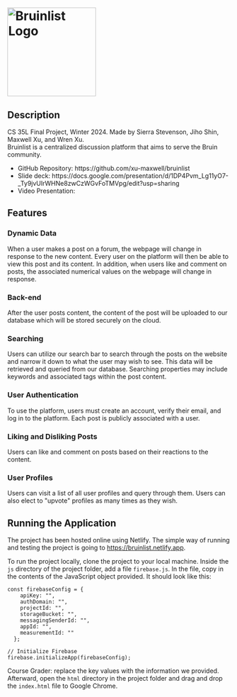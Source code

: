 # <img src="https://bruinlist.netlify.app/bruinlistlogo.png" alt="Bruinlist Logo" width="200"/>

## Description
CS 35L Final Project, Winter 2024. Made by Sierra Stevenson, Jiho Shin, Maxwell Xu, and Wren Xu. <br>
Bruinlist is a centralized discussion platform that aims to serve the Bruin community. <br>

<ul>
<li> GitHub Repository: https://github.com/xu-maxwell/bruinlist </li>
<li> Slide deck: https://docs.google.com/presentation/d/1DP4Pvm_Lg11yO7-_Ty9jvUIrWHNe8zwCzWGvFoTMVpg/edit?usp=sharing </li>
<li> Video Presentation: </li>
</ul>

## Features
### Dynamic Data
When a user makes a post on a forum, the webpage will change in response to the new content. Every user on the platform will then be able to view this post and its content. In addition, when users like and comment on posts, the associated numerical values on the webpage will change in response.

### Back-end
After the user posts content, the content of the post will be uploaded to our database which will be stored securely on the cloud. 

### Searching
Users can utilize our search bar to search through the posts on the website and narrow it down to what the user may wish to see. This data will be retrieved and queried from our database. Searching properties may include keywords and associated tags within the post content. 

### User Authentication
To use the platform, users must create an account, verify their email, and log in to the platform. Each post is publicly associated with a user.

### Liking and Disliking Posts
Users can like and comment on posts based on their reactions to the content.

### User Profiles
Users can visit a list of all user profiles and query through them. Users can also elect to "upvote" profiles as many times as they wish.

## Running the Application
The project has been hosted online using Netlify. The simple way of running and testing the project is going to https://bruinlist.netlify.app. 

To run the project locally, clone the project to your local machine. Inside the ```js``` directory of the project folder, add a file ```firebase.js```. In the file, copy in the contents of the JavaScript object provided. It should look like this:
```
const firebaseConfig = {
    apiKey: "",
    authDomain: "",
    projectId: "",
    storageBucket: "",
    messagingSenderId: "",
    appId: "",
    measurementId: ""
  };

// Initialize Firebase
firebase.initializeApp(firebaseConfig);
```

Course Grader: replace the key values with the information we provided. Afterward, open the ```html``` directory in the project folder and drag and drop the ```index.html``` file to Google Chrome.
